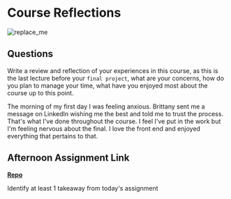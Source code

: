 # Course Reflections

![replace_me](https://codeworks.blob.core.windows.net/public/assets/img/illustrations/placeholder.svg)

## Questions

Write a review and reflection of your experiences in this course, as this is the last lecture before your `final project`, what are your concerns, how do you plan to manage your time, what have you enjoyed most about the course up to this point.

The morning of my first day I was feeling anxious. Brittany sent me a message on LinkedIn wishing me the best and told me to trust the process. That's what I've done throughout the course. I feel I've put in the work but I'm feeling nervous about the final. I love the front end and enjoyed everything that pertains to that.

## Afternoon Assignment Link

**[Repo](https://github.com/zachrasmussen/<ASSIGNMENT_REPO>)**

Identify at least 1 takeaway from today's assignment
